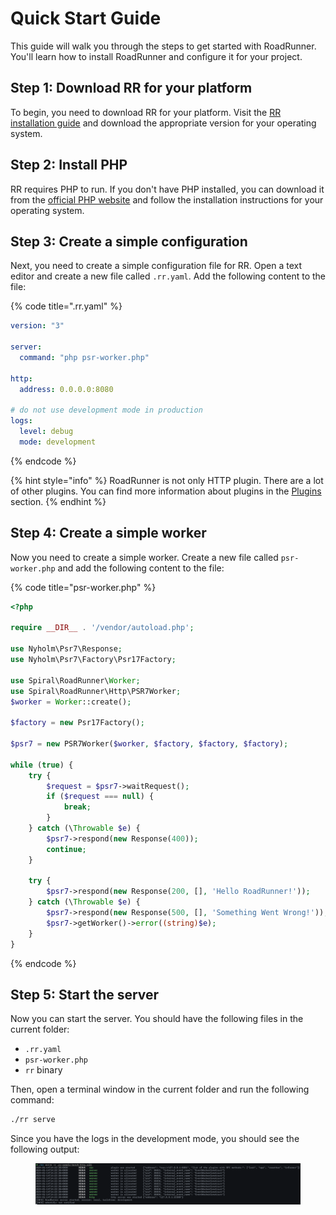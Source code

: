 # Quick Start Guide

This guide will walk you through the steps to get started with RoadRunner. You'll learn how to install RoadRunner and configure it for your project.

## Step 1: Download RR for your platform

To begin, you need to download RR for your platform. Visit the [RR installation guide](install.md) and download the appropriate version for your operating system.

## Step 2: Install PHP

RR requires PHP to run. If you don't have PHP installed, you can download it from the [official PHP website](https://www.php.net/downloads.php) and follow the installation instructions for your operating system.

## Step 3: Create a simple configuration

Next, you need to create a simple configuration file for RR. Open a text editor and create a new file called `.rr.yaml`. Add the following content to the file:

{% code title=".rr.yaml" %}

```yaml
version: "3"

server:
  command: "php psr-worker.php"

http:
  address: 0.0.0.0:8080

# do not use development mode in production
logs:
  level: debug
  mode: development
```

{% endcode %}

{% hint style="info" %}
RoadRunner is not only HTTP plugin. There are a lot of other plugins. You can find more information about plugins in the [Plugins](../plugins/intro.md) section.
{% endhint %}

## Step 4: Create a simple worker

Now you need to create a simple worker. Create a new file called `psr-worker.php` and add the following content to the file:

{% code title="psr-worker.php" %}

```php
<?php

require __DIR__ . '/vendor/autoload.php';

use Nyholm\Psr7\Response;
use Nyholm\Psr7\Factory\Psr17Factory;

use Spiral\RoadRunner\Worker;
use Spiral\RoadRunner\Http\PSR7Worker;
$worker = Worker::create();

$factory = new Psr17Factory();

$psr7 = new PSR7Worker($worker, $factory, $factory, $factory);

while (true) {
    try {
        $request = $psr7->waitRequest();
        if ($request === null) {
            break;
        }
    } catch (\Throwable $e) {
        $psr7->respond(new Response(400));
        continue;
    }

    try {
        $psr7->respond(new Response(200, [], 'Hello RoadRunner!'));
    } catch (\Throwable $e) {
        $psr7->respond(new Response(500, [], 'Something Went Wrong!'));
        $psr7->getWorker()->error((string)$e);
    }
}
```

{% endcode %}

## Step 5: Start the server

Now you can start the server. You should have the following files in the current folder:

- `.rr.yaml`
- `psr-worker.php`
- `rr` binary

Then, open a terminal window in the current folder and run the following command:

```bash
./rr serve
```

Since you have the logs in the development mode, you should see the following output:
<figure>
  <picture>
    <source srcset="image.png" media="(prefers-color-scheme: dark)">
    <img src="image.png" alt="RoadRunner startup logs">
  </picture>
</figure>
